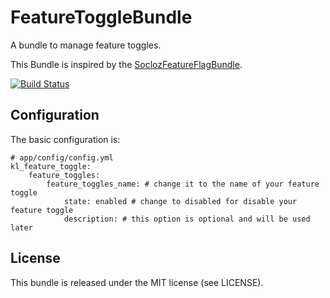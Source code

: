 # FeatureToggleBundle

A bundle to manage feature toggles.

This Bundle is inspired by the [SoclozFeatureFlagBundle](https://github.com/SoCloz/SoclozFeatureFlagBundle).


[![Build Status](https://travis-ci.org/kukulili-labs/FeatureToggleBundle.png?branch=master)](https://travis-ci.org/kukulili-labs/FeatureToggleBundle)


## Configuration

The basic configuration is:

	# app/config/config.yml
	kl_feature_toggle:
		feature_toggles:
			feature_toggles_name: # change it to the name of your feature toggle
				state: enabled # change to disabled for disable your feature toggle
				description: # this option is optional and will be used later

## License

This bundle is released under the MIT license (see LICENSE).